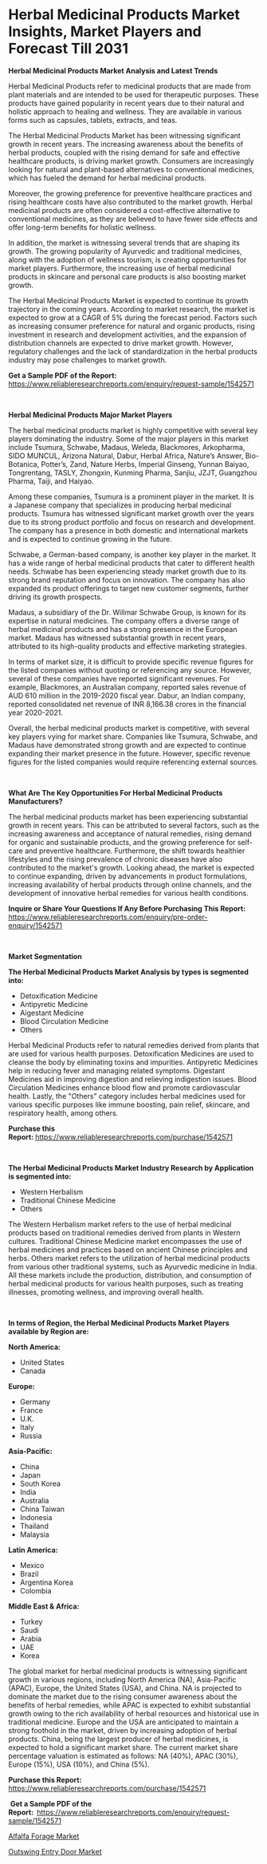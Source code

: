 <p><h1>Herbal Medicinal Products Market Insights, Market Players and Forecast Till 2031</h1></p><p><strong>Herbal Medicinal Products Market Analysis and Latest Trends</strong></p>
<p><p>Herbal Medicinal Products refer to medicinal products that are made from plant materials and are intended to be used for therapeutic purposes. These products have gained popularity in recent years due to their natural and holistic approach to healing and wellness. They are available in various forms such as capsules, tablets, extracts, and teas.</p><p>The Herbal Medicinal Products Market has been witnessing significant growth in recent years. The increasing awareness about the benefits of herbal products, coupled with the rising demand for safe and effective healthcare products, is driving market growth. Consumers are increasingly looking for natural and plant-based alternatives to conventional medicines, which has fueled the demand for herbal medicinal products.</p><p>Moreover, the growing preference for preventive healthcare practices and rising healthcare costs have also contributed to the market growth. Herbal medicinal products are often considered a cost-effective alternative to conventional medicines, as they are believed to have fewer side effects and offer long-term benefits for holistic wellness.</p><p>In addition, the market is witnessing several trends that are shaping its growth. The growing popularity of Ayurvedic and traditional medicines, along with the adoption of wellness tourism, is creating opportunities for market players. Furthermore, the increasing use of herbal medicinal products in skincare and personal care products is also boosting market growth.</p><p>The Herbal Medicinal Products Market is expected to continue its growth trajectory in the coming years. According to market research, the market is expected to grow at a CAGR of 5% during the forecast period. Factors such as increasing consumer preference for natural and organic products, rising investment in research and development activities, and the expansion of distribution channels are expected to drive market growth. However, regulatory challenges and the lack of standardization in the herbal products industry may pose challenges to market growth.</p></p>
<p><strong>Get a Sample PDF of the Report:&nbsp;</strong> <a href="https://www.reliableresearchreports.com/enquiry/request-sample/1542571">https://www.reliableresearchreports.com/enquiry/request-sample/1542571</a></p>
<p>&nbsp;</p>
<p><strong>Herbal Medicinal Products Major Market Players</strong></p>
<p><p>The herbal medicinal products market is highly competitive with several key players dominating the industry. Some of the major players in this market include Tsumura, Schwabe, Madaus, Weleda, Blackmores, Arkopharma, SIDO MUNCUL, Arizona Natural, Dabur, Herbal Africa, Nature’s Answer, Bio-Botanica, Potter’s, Zand, Nature Herbs, Imperial Ginseng, Yunnan Baiyao, Tongrentang, TASLY, Zhongxin, Kunming Pharma, Sanjiu, JZJT, Guangzhou Pharma, Taiji, and Haiyao.</p><p>Among these companies, Tsumura is a prominent player in the market. It is a Japanese company that specializes in producing herbal medicinal products. Tsumura has witnessed significant market growth over the years due to its strong product portfolio and focus on research and development. The company has a presence in both domestic and international markets and is expected to continue growing in the future.</p><p>Schwabe, a German-based company, is another key player in the market. It has a wide range of herbal medicinal products that cater to different health needs. Schwabe has been experiencing steady market growth due to its strong brand reputation and focus on innovation. The company has also expanded its product offerings to target new customer segments, further driving its growth prospects.</p><p>Madaus, a subsidiary of the Dr. Willmar Schwabe Group, is known for its expertise in natural medicines. The company offers a diverse range of herbal medicinal products and has a strong presence in the European market. Madaus has witnessed substantial growth in recent years, attributed to its high-quality products and effective marketing strategies.</p><p>In terms of market size, it is difficult to provide specific revenue figures for the listed companies without quoting or referencing any source. However, several of these companies have reported significant revenues. For example, Blackmores, an Australian company, reported sales revenue of AUD 610 million in the 2019-2020 fiscal year. Dabur, an Indian company, reported consolidated net revenue of INR 8,166.38 crores in the financial year 2020-2021.</p><p>Overall, the herbal medicinal products market is competitive, with several key players vying for market share. Companies like Tsumura, Schwabe, and Madaus have demonstrated strong growth and are expected to continue expanding their market presence in the future. However, specific revenue figures for the listed companies would require referencing external sources.</p></p>
<p>&nbsp;</p>
<p><strong>What Are The Key Opportunities For Herbal Medicinal Products Manufacturers?</strong></p>
<p><p>The herbal medicinal products market has been experiencing substantial growth in recent years. This can be attributed to several factors, such as the increasing awareness and acceptance of natural remedies, rising demand for organic and sustainable products, and the growing preference for self-care and preventive healthcare. Furthermore, the shift towards healthier lifestyles and the rising prevalence of chronic diseases have also contributed to the market's growth. Looking ahead, the market is expected to continue expanding, driven by advancements in product formulations, increasing availability of herbal products through online channels, and the development of innovative herbal remedies for various health conditions.</p></p>
<p><strong>Inquire or Share Your Questions If Any Before Purchasing This Report:</strong> <a href="https://www.reliableresearchreports.com/enquiry/pre-order-enquiry/1542571">https://www.reliableresearchreports.com/enquiry/pre-order-enquiry/1542571</a></p>
<p>&nbsp;</p>
<p><strong>Market Segmentation</strong></p>
<p><strong>The Herbal Medicinal Products Market Analysis by types is segmented into:</strong></p>
<p><ul><li>Detoxification Medicine</li><li>Antipyretic Medicine</li><li>Aigestant Medicine</li><li>Blood Circulation Medicine</li><li>Others</li></ul></p>
<p><p>Herbal Medicinal Products refer to natural remedies derived from plants that are used for various health purposes. Detoxification Medicines are used to cleanse the body by eliminating toxins and impurities. Antipyretic Medicines help in reducing fever and managing related symptoms. Digestant Medicines aid in improving digestion and relieving indigestion issues. Blood Circulation Medicines enhance blood flow and promote cardiovascular health. Lastly, the "Others" category includes herbal medicines used for various specific purposes like immune boosting, pain relief, skincare, and respiratory health, among others.</p></p>
<p><strong>Purchase this Report:&nbsp;</strong><a href="https://www.reliableresearchreports.com/purchase/1542571">https://www.reliableresearchreports.com/purchase/1542571</a></p>
<p>&nbsp;</p>
<p><strong>The Herbal Medicinal Products Market Industry Research by Application is segmented into:</strong></p>
<p><ul><li>Western Herbalism</li><li>Traditional Chinese Medicine</li><li>Others</li></ul></p>
<p><p>The Western Herbalism market refers to the use of herbal medicinal products based on traditional remedies derived from plants in Western cultures. Traditional Chinese Medicine market encompasses the use of herbal medicines and practices based on ancient Chinese principles and herbs. Others market refers to the utilization of herbal medicinal products from various other traditional systems, such as Ayurvedic medicine in India. All these markets include the production, distribution, and consumption of herbal medicinal products for various health purposes, such as treating illnesses, promoting wellness, and improving overall health.</p></p>
<p>&nbsp;</p>
<p><strong>In terms of Region, the Herbal Medicinal Products Market Players available by Region are:</strong></p>
<p>
    <p> <strong> North America: </strong>
        <ul>
            <li>United States</li>
            <li>Canada</li>
        </ul>
        </p> 
    <p> <strong> Europe: </strong>
        <ul>
            <li>Germany</li>
            <li>France</li>
            <li>U.K.</li>
            <li>Italy</li>
            <li>Russia</li>
        </ul>
        </p> 
    <p> <strong> Asia-Pacific: </strong>
        <ul>
            <li>China</li>
            <li>Japan</li>
            <li>South Korea</li>
            <li>India</li>
            <li>Australia</li>
            <li>China Taiwan</li>
            <li>Indonesia</li>
            <li>Thailand</li>
            <li>Malaysia</li>
        </ul>
        </p> 
    <p> <strong> Latin America: </strong>
        <ul>
            <li>Mexico</li>
            <li>Brazil</li>
            <li>Argentina Korea</li>
            <li>Colombia</li>
        </ul>
        </p> 
    <p> <strong> Middle East & Africa: </strong>
        <ul>
            <li>Turkey</li>
            <li>Saudi</li>
            <li>Arabia</li>
            <li>UAE</li>
            <li>Korea</li>
        </ul>
    </p>
    </p>
<p><p>The global market for herbal medicinal products is witnessing significant growth in various regions, including North America (NA), Asia-Pacific (APAC), Europe, the United States (USA), and China. NA is projected to dominate the market due to the rising consumer awareness about the benefits of herbal remedies, while APAC is expected to exhibit substantial growth owing to the rich availability of herbal resources and historical use in traditional medicine. Europe and the USA are anticipated to maintain a strong foothold in the market, driven by increasing adoption of herbal products. China, being the largest producer of herbal medicines, is expected to hold a significant market share. The current market share percentage valuation is estimated as follows: NA (40%), APAC (30%), Europe (15%), USA (10%), and China (5%).</p></p>
<p><strong>Purchase this Report: </strong><a href="https://www.reliableresearchreports.com/purchase/1542571">https://www.reliableresearchreports.com/purchase/1542571</a></p>
<p>&nbsp;<strong>Get a Sample PDF of the Report:&nbsp;&nbsp;</strong><a href="https://www.reliableresearchreports.com/enquiry/request-sample/1542571">https://www.reliableresearchreports.com/enquiry/request-sample/1542571</a></p>
<p><strong></strong></p>
<p><p><a href="https://www.linkedin.com/pulse/alfalfa-forage-market-size-furnishes-valuable-information-nt5ac?trackingId=5wFYDihHRKm2EFklb6ZwOQ%3D%3D">Alfalfa Forage Market</a></p><p><a href="https://www.linkedin.com/pulse/outswing-entry-door-market-research-report-provides-critical-zxvzc?trackingId=ffT9pJTLQ6u6KMBQkzJLAQ%3D%3D">Outswing Entry Door Market</a></p></p>